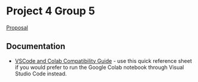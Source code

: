 # Project 4 Group 5

[Proposal](https://docs.google.com/document/d/1_mmjhWB2bmb_Mg4SUhwQDDBE3OMgFlOQ-MN9PvC8HbQ)

## Documentation

- [VSCode and Colab Compatibility Guide](references/vscode_colab_compatibility.md) - use this quick reference sheet if you would prefer to run the Google Colab notebook through Visual Studio Code instead.
